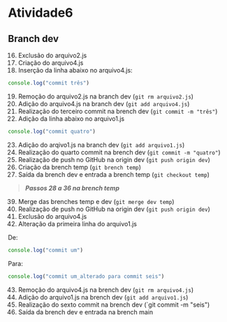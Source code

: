 # Atividade6

## Branch dev

16. Exclusão do arquivo2.js
17. Criação do arquivo4.js
18. Inserção da linha abaixo no arquivo4.js:
```JavaScript
console.log("commit três")
```
19. Remoção do arquivo2.js na branch dev (`git rm arquivo2.js`)
20. Adição do arquivo4.js na branch dev (`git add arquivo4.js`)
21. Realização do terceiro commit na brench dev (`git commit -m "três"`) 
22. Adição da linha abaixo no arquivo1.js
```JavaScript
console.log("commit quatro")
```
23. Adição do arqivo1.js na branch dev (`git add arquivo1.js`)
24. Realização do quarto commit na brench dev (`git commit -m "quatro"`)
25. Realização de push no GitHub na origin dev (`git push origin dev`)
26. Criação da brench temp (`git brench temp`)
27. Saída da brench dev e entrada a brench temp (`git checkout temp`)

>***Passos 28 a 36 na brench temp***

39. Merge das brenches temp e dev (`git merge dev temp`)
40. Realização de push no GitHub na origin dev (`git push origin dev`)
41. Exclusão do arquivo4.js
42. Alteração da primeira linha do arquivo1.js 

De: 
```JavaScript
console.log("commit um")
``` 
Para:
```JavaScript 
console.log("commit um_alterado para commit seis")
```
43. Remoção do arquivo4.js na brench dev (`git rm arquivo4.js`)
44. Adição do arquivo1.js na brench dev (`git add arquivo1.js`)
45. Realização do sexto commit na brench dev (`git commit -m "seis")
46. Saída da brench dev e entrada na brench main
